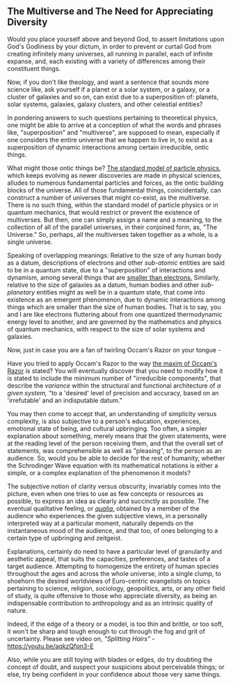 ## The Multiverse and The Need for Appreciating Diversity

Would you place yourself above and beyond God, to assert limitations upon God's Godliness by your dictum, in order to prevent or curtail God from creating infinitely many universes, all running in parallel, each of infinite expanse, and, each existing with a variety of differences among their constituent things. 

Now, if you don't like theology, and want a sentence that sounds more science like, ask yourself if a planet or a solar system, or a galaxy, or a cluster of galaxies and so on, can exist due to a superposition of: planets, solar systems, galaxies, galaxy clusters, and other celestial entities? 

In pondering answers to such questions pertaining to theoretical physics, one might be able to arrive at a conception of what the words and phrases like, "superposition" and "multiverse", are supposed to mean, especially if one considers the entire universe that we happen to live in, to exist as a superposition of dynamic interactions among certain irreducible, ontic things. 

What might those ontic things be? [The standard model of particle physics,](https://en.wikipedia.org/wiki/Standard_Model) which keeps evolving as newer discoveries are made in physical sciences, alludes to numerous fundamental particles and forces, as the ontic building blocks of the universe. All of those fundamental things, coincidentally, can construct a number of universes that might co-exist, as the multiverse. There is no such thing, within the standard model of particle physics or in quantum mechanics, that would restrict or prevent the existence of multiverses. But then, one can simply assign a name and a meaning, to the collection of all of the parallel universes, in their conjoined form, as, "The Universe." So, perhaps, all the multiverses taken together as a whole, is a single universe. 

Speaking of overlapping meanings: Relative to the size of any human body as a datum, descriptions of electrons and other *sub-atomic* entities are said to be in a quantum state, due to a "superposition" of interactions and dynamism, among several things that are [smaller than electrons.](https://phys.org/news/2015-05-electron.html) Similarly, relative to the size of galaxies as a datum, human bodies and other *sub-planetary* entities might as well be in a quantum state, that come into existence as an emergent phenomenon, due to dynamic interactions among things which are smaller than the size of human bodies. That is to say, you and I are like electrons fluttering about from one quantized thermodynamic energy level to another, and are governed by the mathematics and physics of quantum mechanics, with respect to the size of solar systems and galaxies. 

Now, just in case you are a fan of twirling Occam's Razor on your tongue - 

Have you tried to apply Occam's Razor to the way [the maxim of Occam's Razor](https://en.wikipedia.org/wiki/Occam%27s_razor) is stated? You will eventually discover that you need to modify how it is stated to include the minimum number of "irreducible components", that describe the *variance* within the structural and functional architecture of *a given system,* "to a 'desired' level of precision and accuracy, based on an 'irrefutable' and an indisputable datum." 

You may then come to accept that, an understanding of simplicity versus complexity, is also subjective to a person's education, experiences, emotional state of being, and cultural upbringing. Too often, a simpler explanation about something, merely means that the given statements, were at the reading level of the person receiving them, and that the overall set of statements, was comprehensible as well as "pleasing", to the person as an audience. So, would you be able to decide for the rest of humanity, whether the Schrodinger Wave equation with its mathematical notations is either a simple, or a complex explanation of the phenomenon it models?  

The subjective notion of clarity versus obscurity, invariably comes into the picture, even when one tries to use as few concepts or resources as possible, to express an idea as clearly and succinctly as possible. The eventual qualitative feeling, or *[qualia,](https://en.wikipedia.org/wiki/Qualia)* obtained by a member of the audience who experiences the given subjective views, in a personally interpreted way at a particular moment, naturally depends on the instantaneous mood of the audience, and that too, of ones belonging to a certain type of upbringing and zeitgeist. 

Explanations, certainly do need to have a particular level of granularity and aesthetic appeal, that suits the capacities, preferences, and tastes of a target audience. Attempting to homogenize the entirety of human species throughout the ages and across the whole universe, into a single clump, to shoehorn the desired worldviews of Euro-centric evangelists on topics pertaining to science, religion, sociology, geopolitics, arts, or any other field of study, is quite offensive to those who appreciate diversity, as being an indispensable contribution to anthropology and as an intrinsic quality of nature.   

Indeed, if the edge of a theory or a model, is too thin and brittle, or too soft, it won't be sharp and tough enough to cut through the fog and grit of uncertainty. Please see video on, *"Splitting Hairs"* - https://youtu.be/aqkzQfpn3-E 

Also, while you are still toying with blades or edges, do try doubting the concept of doubt, and suspect your suspicions about perceivable things; or else, try being confident in your confidence about those very same things. 